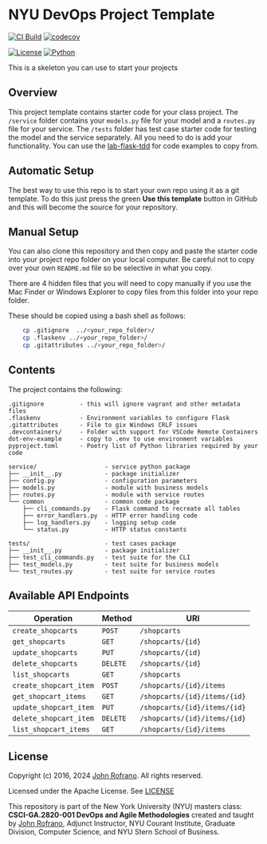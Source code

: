 # NYU DevOps Project Template

[![CI Build](https://github.com/CSCI-GA-2820-SP24-003/shopcarts/actions/workflows/tdd.yml/badge.svg)](https://github.com/CSCI-GA-2820-SP24-003/shopcarts/actions/workflows/tdd.yml)
[![codecov](https://codecov.io/gh/CSCI-GA-2820-SP24-003/shopcarts/graph/badge.svg?token=MM379ZQE9D)](https://codecov.io/gh/CSCI-GA-2820-SP24-003/shopcarts)

[![License](https://img.shields.io/badge/License-Apache_2.0-blue.svg)](https://opensource.org/licenses/Apache-2.0)
[![Python](https://img.shields.io/badge/Language-Python-blue.svg)](https://python.org/)

This is a skeleton you can use to start your projects

## Overview

This project template contains starter code for your class project. The `/service` folder contains your `models.py` file for your model and a `routes.py` file for your service. The `/tests` folder has test case starter code for testing the model and the service separately. All you need to do is add your functionality. You can use the [lab-flask-tdd](https://github.com/nyu-devops/lab-flask-tdd) for code examples to copy from.

## Automatic Setup

The best way to use this repo is to start your own repo using it as a git template. To do this just press the green **Use this template** button in GitHub and this will become the source for your repository.

## Manual Setup

You can also clone this repository and then copy and paste the starter code into your project repo folder on your local computer. Be careful not to copy over your own `README.md` file so be selective in what you copy.

There are 4 hidden files that you will need to copy manually if you use the Mac Finder or Windows Explorer to copy files from this folder into your repo folder.

These should be copied using a bash shell as follows:

```bash
    cp .gitignore  ../<your_repo_folder>/
    cp .flaskenv ../<your_repo_folder>/
    cp .gitattributes ../<your_repo_folder>/
```

## Contents

The project contains the following:

```text
.gitignore          - this will ignore vagrant and other metadata files
.flaskenv           - Environment variables to configure Flask
.gitattributes      - File to gix Windows CRLF issues
.devcontainers/     - Folder with support for VSCode Remote Containers
dot-env-example     - copy to .env to use environment variables
pyproject.toml      - Poetry list of Python libraries required by your code

service/                   - service python package
├── __init__.py            - package initializer
├── config.py              - configuration parameters
├── models.py              - module with business models
├── routes.py              - module with service routes
└── common                 - common code package
    ├── cli_commands.py    - Flask command to recreate all tables
    ├── error_handlers.py  - HTTP error handling code
    ├── log_handlers.py    - logging setup code
    └── status.py          - HTTP status constants

tests/                     - test cases package
├── __init__.py            - package initializer
├── test_cli_commands.py   - test suite for the CLI
├── test_models.py         - test suite for business models
└── test_routes.py         - test suite for service routes
```

## Available API Endpoints

| Operation | Method | URI |
| ---------|----------|----------|
| ```create_shopcarts``` | ```POST``` | ```/shopcarts``` |
| ```get_shopcarts``` | ```GET``` | ```/shopcarts/{id}``` |
| ```update_shopcarts``` | ```PUT``` | ```/shopcarts/{id}``` |
| ```delete_shopcarts``` | ```DELETE``` | ```/shopcarts/{id}``` |
| ```list_shopcarts``` | ```GET``` | ```/shopcarts``` |
| ```create_shopcart_item``` | ```POST``` | ```/shopcarts/{id}/items``` |
| ```get_shopcart_items``` | ```GET``` | ```/shopcarts/{id}/items/{id}``` |
| ```update_shopcart_item``` | ```PUT``` | ```/shopcarts/{id}/items/{id}``` |
| ```delete_shopcart_item``` | ```DELETE``` | ```/shopcarts/{id}/items/{id}``` |
| ```list_shopcart_items``` | ```GET``` | ```/shopcarts/{id}/items``` |

## License

Copyright (c) 2016, 2024 [John Rofrano](https://www.linkedin.com/in/JohnRofrano/). All rights reserved.

Licensed under the Apache License. See [LICENSE](LICENSE)

This repository is part of the New York University (NYU) masters class: **CSCI-GA.2820-001 DevOps and Agile Methodologies** created and taught by [John Rofrano](https://cs.nyu.edu/~rofrano/), Adjunct Instructor, NYU Courant Institute, Graduate Division, Computer Science, and NYU Stern School of Business.
